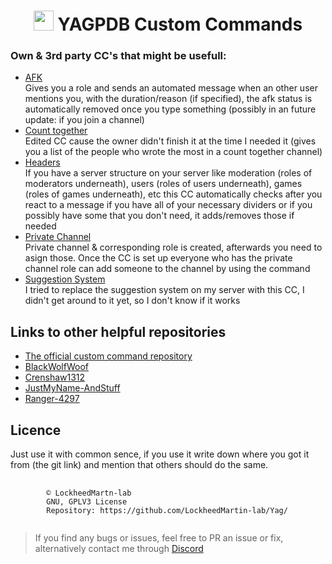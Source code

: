 <div align="center"><h1><img src="https://yagpdb.xyz/static/img/logo_y.png" alt="" height=32px width=32px></img>&nbspYAGPDB Custom Commands</h1></div>

### Own & 3rd party CC's that might be usefull:
- [AFK](https://github.com/LockheedMartin-lab/Yag/tree/main/AFK)  
Gives you a role and sends an automated message when an other user mentions you, with the duration/reason (if specified), the afk status is automatically removed once you type something  (possibly in an future update: if you join a channel)
- [Count together](https://github.com/LockheedMartin-lab/Yag/tree/main/Counter)  
Edited CC cause the owner didn't finish it at the time I needed it (gives you a list of the people who wrote the most in a count together channel)
- [Headers](https://github.com/LockheedMartin-lab/Yag/tree/main/Headers)  
If you have a server structure on your server like moderation (roles of moderators underneath), users (roles of users underneath), games (roles of games underneath), etc this CC automatically checks after you react to a message if you have all of your necessary dividers or if you possibly have some that you don't need, it adds/removes those if needed  
- [Private Channel](https://github.com/LockheedMartin-lab/Yag/tree/main/Private%20Channel)  
Private channel & corresponding role is created, afterwards you need to asign those. Once the CC is set up everyone who has the private channel role can add someone to the channel by using the command
- [Suggestion System](https://github.com/LockheedMartin-lab/Yag/tree/main/Suggestion%20system)  
I tried to replace the suggestion system on my server with this CC, I didn't get around to it yet, so I don't know if it works

## Links to other helpful repositories
- [The official custom command repository](https://yagpdb-cc.github.io)
- [BlackWolfWoof](https://github.com/BlackWolfWoof/yagpdb-cc)
- [Crenshaw1312](https://github.com/Crenshaw1312/Yagpdb-ccs)
- [JustMyName-AndStuff](https://github.com/JustMyName-AndStuff/YAGPDB-CC)
- [Ranger-4297](https://github.com/Ranger-4297/YAGPDB-ccs)



## Licence
Just use it with common sence, if you use it write down where you got it from (the git link) and mention that others should do the same. 

<pre>
    <code "color:white;background-color:black">
        ©️ LockheedMartn-lab
        GNU, GPLV3 License
        Repository: https://github.com/LockheedMartin-lab/Yag/
    </code>
</pre>


<blockquote>If you find any bugs or issues, feel free to PR an issue or fix, alternatively contact me through <a href="https://discordapp.com/users/583700813818626109/">Discord</a>
